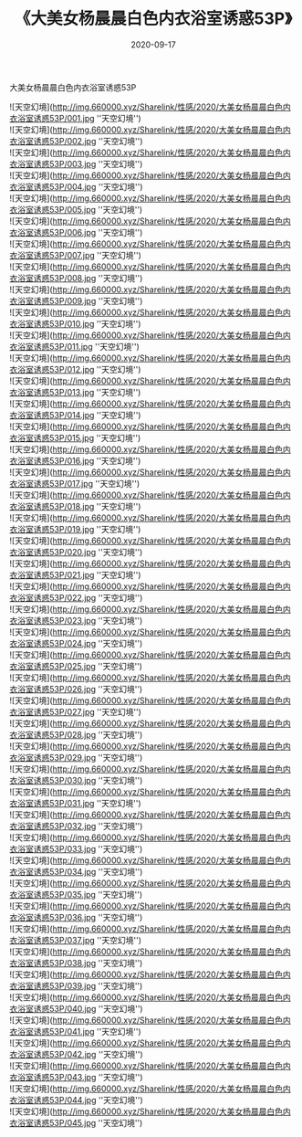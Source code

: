 ﻿---
layout: post
title:  《大美女杨晨晨白色内衣浴室诱惑53P》
date:   2020-09-17
img: http://img.660000.xyz/Sharelink/性感/2020/大美女杨晨晨白色内衣浴室诱惑53P/000.jpg
categories: [美女, 性感, 泳衣]
---

大美女杨晨晨白色内衣浴室诱惑53P



![天空幻境](http://img.660000.xyz/Sharelink/性感/2020/大美女杨晨晨白色内衣浴室诱惑53P/001.jpg ''天空幻境'') <br>
![天空幻境](http://img.660000.xyz/Sharelink/性感/2020/大美女杨晨晨白色内衣浴室诱惑53P/002.jpg ''天空幻境'') <br>
![天空幻境](http://img.660000.xyz/Sharelink/性感/2020/大美女杨晨晨白色内衣浴室诱惑53P/003.jpg ''天空幻境'') <br>
![天空幻境](http://img.660000.xyz/Sharelink/性感/2020/大美女杨晨晨白色内衣浴室诱惑53P/004.jpg ''天空幻境'') <br>
![天空幻境](http://img.660000.xyz/Sharelink/性感/2020/大美女杨晨晨白色内衣浴室诱惑53P/005.jpg ''天空幻境'') <br>
![天空幻境](http://img.660000.xyz/Sharelink/性感/2020/大美女杨晨晨白色内衣浴室诱惑53P/006.jpg ''天空幻境'') <br>
![天空幻境](http://img.660000.xyz/Sharelink/性感/2020/大美女杨晨晨白色内衣浴室诱惑53P/007.jpg ''天空幻境'') <br>
![天空幻境](http://img.660000.xyz/Sharelink/性感/2020/大美女杨晨晨白色内衣浴室诱惑53P/008.jpg ''天空幻境'') <br>
![天空幻境](http://img.660000.xyz/Sharelink/性感/2020/大美女杨晨晨白色内衣浴室诱惑53P/009.jpg ''天空幻境'') <br>
![天空幻境](http://img.660000.xyz/Sharelink/性感/2020/大美女杨晨晨白色内衣浴室诱惑53P/010.jpg ''天空幻境'') <br>
![天空幻境](http://img.660000.xyz/Sharelink/性感/2020/大美女杨晨晨白色内衣浴室诱惑53P/011.jpg ''天空幻境'') <br>
![天空幻境](http://img.660000.xyz/Sharelink/性感/2020/大美女杨晨晨白色内衣浴室诱惑53P/012.jpg ''天空幻境'') <br>
![天空幻境](http://img.660000.xyz/Sharelink/性感/2020/大美女杨晨晨白色内衣浴室诱惑53P/013.jpg ''天空幻境'') <br>
![天空幻境](http://img.660000.xyz/Sharelink/性感/2020/大美女杨晨晨白色内衣浴室诱惑53P/014.jpg ''天空幻境'') <br>
![天空幻境](http://img.660000.xyz/Sharelink/性感/2020/大美女杨晨晨白色内衣浴室诱惑53P/015.jpg ''天空幻境'') <br>
![天空幻境](http://img.660000.xyz/Sharelink/性感/2020/大美女杨晨晨白色内衣浴室诱惑53P/016.jpg ''天空幻境'') <br>
![天空幻境](http://img.660000.xyz/Sharelink/性感/2020/大美女杨晨晨白色内衣浴室诱惑53P/017.jpg ''天空幻境'') <br>
![天空幻境](http://img.660000.xyz/Sharelink/性感/2020/大美女杨晨晨白色内衣浴室诱惑53P/018.jpg ''天空幻境'') <br>
![天空幻境](http://img.660000.xyz/Sharelink/性感/2020/大美女杨晨晨白色内衣浴室诱惑53P/019.jpg ''天空幻境'') <br>
![天空幻境](http://img.660000.xyz/Sharelink/性感/2020/大美女杨晨晨白色内衣浴室诱惑53P/020.jpg ''天空幻境'') <br>
![天空幻境](http://img.660000.xyz/Sharelink/性感/2020/大美女杨晨晨白色内衣浴室诱惑53P/021.jpg ''天空幻境'') <br>
![天空幻境](http://img.660000.xyz/Sharelink/性感/2020/大美女杨晨晨白色内衣浴室诱惑53P/022.jpg ''天空幻境'') <br>
![天空幻境](http://img.660000.xyz/Sharelink/性感/2020/大美女杨晨晨白色内衣浴室诱惑53P/023.jpg ''天空幻境'') <br>
![天空幻境](http://img.660000.xyz/Sharelink/性感/2020/大美女杨晨晨白色内衣浴室诱惑53P/024.jpg ''天空幻境'') <br>
![天空幻境](http://img.660000.xyz/Sharelink/性感/2020/大美女杨晨晨白色内衣浴室诱惑53P/025.jpg ''天空幻境'') <br>
![天空幻境](http://img.660000.xyz/Sharelink/性感/2020/大美女杨晨晨白色内衣浴室诱惑53P/026.jpg ''天空幻境'') <br>
![天空幻境](http://img.660000.xyz/Sharelink/性感/2020/大美女杨晨晨白色内衣浴室诱惑53P/027.jpg ''天空幻境'') <br>
![天空幻境](http://img.660000.xyz/Sharelink/性感/2020/大美女杨晨晨白色内衣浴室诱惑53P/028.jpg ''天空幻境'') <br>
![天空幻境](http://img.660000.xyz/Sharelink/性感/2020/大美女杨晨晨白色内衣浴室诱惑53P/029.jpg ''天空幻境'') <br>
![天空幻境](http://img.660000.xyz/Sharelink/性感/2020/大美女杨晨晨白色内衣浴室诱惑53P/030.jpg ''天空幻境'') <br>
![天空幻境](http://img.660000.xyz/Sharelink/性感/2020/大美女杨晨晨白色内衣浴室诱惑53P/031.jpg ''天空幻境'') <br>
![天空幻境](http://img.660000.xyz/Sharelink/性感/2020/大美女杨晨晨白色内衣浴室诱惑53P/032.jpg ''天空幻境'') <br>
![天空幻境](http://img.660000.xyz/Sharelink/性感/2020/大美女杨晨晨白色内衣浴室诱惑53P/033.jpg ''天空幻境'') <br>
![天空幻境](http://img.660000.xyz/Sharelink/性感/2020/大美女杨晨晨白色内衣浴室诱惑53P/034.jpg ''天空幻境'') <br>
![天空幻境](http://img.660000.xyz/Sharelink/性感/2020/大美女杨晨晨白色内衣浴室诱惑53P/035.jpg ''天空幻境'') <br>
![天空幻境](http://img.660000.xyz/Sharelink/性感/2020/大美女杨晨晨白色内衣浴室诱惑53P/036.jpg ''天空幻境'') <br>
![天空幻境](http://img.660000.xyz/Sharelink/性感/2020/大美女杨晨晨白色内衣浴室诱惑53P/037.jpg ''天空幻境'') <br>
![天空幻境](http://img.660000.xyz/Sharelink/性感/2020/大美女杨晨晨白色内衣浴室诱惑53P/038.jpg ''天空幻境'') <br>
![天空幻境](http://img.660000.xyz/Sharelink/性感/2020/大美女杨晨晨白色内衣浴室诱惑53P/039.jpg ''天空幻境'') <br>
![天空幻境](http://img.660000.xyz/Sharelink/性感/2020/大美女杨晨晨白色内衣浴室诱惑53P/040.jpg ''天空幻境'') <br>
![天空幻境](http://img.660000.xyz/Sharelink/性感/2020/大美女杨晨晨白色内衣浴室诱惑53P/041.jpg ''天空幻境'') <br>
![天空幻境](http://img.660000.xyz/Sharelink/性感/2020/大美女杨晨晨白色内衣浴室诱惑53P/042.jpg ''天空幻境'') <br>
![天空幻境](http://img.660000.xyz/Sharelink/性感/2020/大美女杨晨晨白色内衣浴室诱惑53P/043.jpg ''天空幻境'') <br>
![天空幻境](http://img.660000.xyz/Sharelink/性感/2020/大美女杨晨晨白色内衣浴室诱惑53P/044.jpg ''天空幻境'') <br>
![天空幻境](http://img.660000.xyz/Sharelink/性感/2020/大美女杨晨晨白色内衣浴室诱惑53P/045.jpg ''天空幻境'') <br>